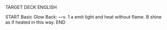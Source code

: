TARGET DECK
ENGLISH

START
Basic
Glow
Back: —v. 1 a emit light and heat without flame. B shine as if heated in this way.
END
